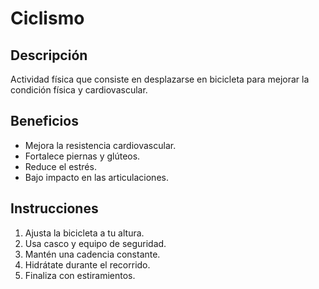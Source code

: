 # Ciclismo

## Descripción
Actividad física que consiste en desplazarse en bicicleta para mejorar la condición física y cardiovascular.

## Beneficios
- Mejora la resistencia cardiovascular.
- Fortalece piernas y glúteos.
- Reduce el estrés.
- Bajo impacto en las articulaciones.

## Instrucciones
1. Ajusta la bicicleta a tu altura.
2. Usa casco y equipo de seguridad.
3. Mantén una cadencia constante.
4. Hidrátate durante el recorrido.
5. Finaliza con estiramientos.